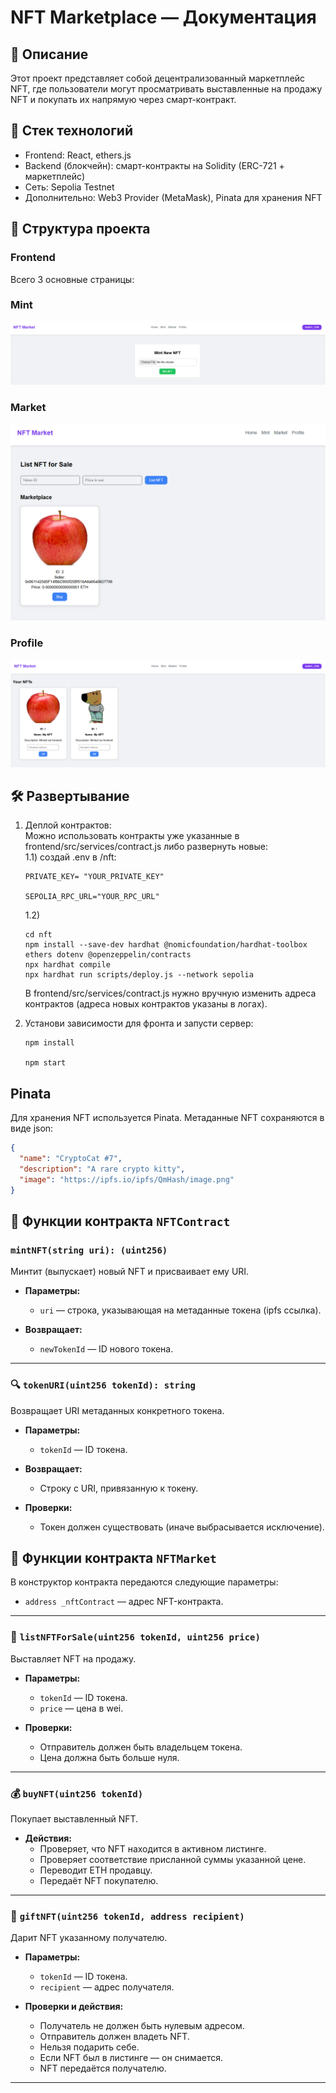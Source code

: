 
# NFT Marketplace — Документация


## 📌 Описание

Этот проект представляет собой децентрализованный маркетплейс NFT, где пользователи могут просматривать выставленные на продажу NFT и покупать их напрямую через смарт-контракт.

## 🔧 Стек технологий

- Frontend: React, ethers.js
- Backend (блокчейн): смарт-контракты на Solidity (ERC-721 + маркетплейс)
- Сеть: Sepolia Testnet
- Дополнительно: Web3 Provider (MetaMask), Pinata для хранения NFT

## 📁 Структура проекта

### Frontend
Всего 3 основные страницы:

### Mint
![alt text](image.png)

### Market
![alt text](image-1.png)

### Profile
![alt text](image-2.png)

## 🛠 Развертывание

1. Деплой контрактов:  
Можно использовать контракты уже указанные в frontend/src/services/contract.js либо развернуть новые:  
    1.1) создай .env в /nft:
    ```
    PRIVATE_KEY= "YOUR_PRIVATE_KEY" 

    SEPOLIA_RPC_URL="YOUR_RPC_URL"
    ```
    1.2)
    ```
    cd nft
    npm install --save-dev hardhat @nomicfoundation/hardhat-toolbox ethers dotenv @openzeppelin/contracts
    npx hardhat compile
    npx hardhat run scripts/deploy.js --network sepolia
    ```
    В frontend/src/services/contract.js нужно вручную изменить адреса контрактов (адреса новых контрактов указаны в логах).

2. Установи зависимости для фронта и запусти сервер:
    ```
    npm install

    npm start
    ```


## Pinata

Для хранения NFT используется Pinata. 
Метаданные NFT сохраняются в виде json:

```json
{
  "name": "CryptoCat #7",
  "description": "A rare crypto kitty",
  "image": "https://ipfs.io/ipfs/QmHash/image.png"
}
```

## 📘 Функции контракта `NFTContract`

### `mintNFT(string uri): (uint256)`

Минтит (выпускает) новый NFT и присваивает ему URI.

- **Параметры:**
  - `uri` — строка, указывающая на метаданные токена (ipfs ссылка).

- **Возвращает:**
  - `newTokenId` — ID нового токена.

---

### 🔍 `tokenURI(uint256 tokenId): string`

Возвращает URI метаданных конкретного токена.

- **Параметры:**
  - `tokenId` — ID токена.

- **Возвращает:**
  - Строку с URI, привязанную к токену.

- **Проверки:**
  - Токен должен существовать (иначе выбрасывается исключение).


## 📘 Функции контракта `NFTMarket`

В конструктор контракта передаются следующие параметры:
  - `address _nftContract` — адрес NFT-контракта.

---

### 📝 `listNFTForSale(uint256 tokenId, uint256 price)`

Выставляет NFT на продажу.

- **Параметры:**
  - `tokenId` — ID токена.
  - `price` — цена в wei.

- **Проверки:**
  - Отправитель должен быть владельцем токена.
  - Цена должна быть больше нуля.

---

### 💰 `buyNFT(uint256 tokenId)`

Покупает выставленный NFT.

- **Действия:**
  - Проверяет, что NFT находится в активном листинге.
  - Проверяет соответствие присланной суммы указанной цене.
  - Переводит ETH продавцу.
  - Передаёт NFT покупателю.

---

### 🎁 `giftNFT(uint256 tokenId, address recipient)`

Дарит NFT указанному получателю.

- **Параметры:**
  - `tokenId` — ID токена.
  - `recipient` — адрес получателя.

- **Проверки и действия:**
  - Получатель не должен быть нулевым адресом.
  - Отправитель должен владеть NFT.
  - Нельзя подарить себе.
  - Если NFT был в листинге — он снимается.
  - NFT передаётся получателю.

---

